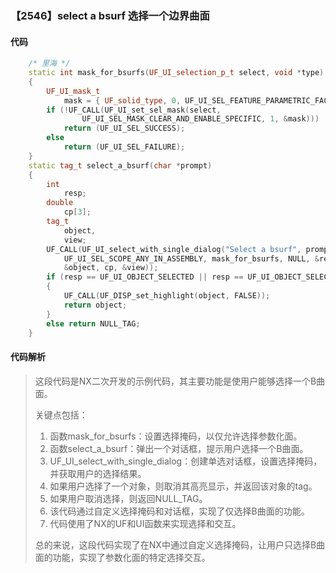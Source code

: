 ### 【2546】select a bsurf 选择一个边界曲面

#### 代码

```cpp
    /* 里海 */  
    static int mask_for_bsurfs(UF_UI_selection_p_t select, void *type)  
    {  
        UF_UI_mask_t  
            mask = { UF_solid_type, 0, UF_UI_SEL_FEATURE_PARAMETRIC_FACE };  
        if (!UF_CALL(UF_UI_set_sel_mask(select,  
                UF_UI_SEL_MASK_CLEAR_AND_ENABLE_SPECIFIC, 1, &mask)))  
            return (UF_UI_SEL_SUCCESS);  
        else  
            return (UF_UI_SEL_FAILURE);  
    }  
    static tag_t select_a_bsurf(char *prompt)  
    {  
        int  
            resp;  
        double  
            cp[3];  
        tag_t  
            object,  
            view;  
        UF_CALL(UF_UI_select_with_single_dialog("Select a bsurf", prompt,  
            UF_UI_SEL_SCOPE_ANY_IN_ASSEMBLY, mask_for_bsurfs, NULL, &resp,  
            &object, cp, &view));  
        if (resp == UF_UI_OBJECT_SELECTED || resp == UF_UI_OBJECT_SELECTED_BY_NAME)  
        {  
            UF_CALL(UF_DISP_set_highlight(object, FALSE));  
            return object;  
        }  
        else return NULL_TAG;  
    }

```

#### 代码解析

> 这段代码是NX二次开发的示例代码，其主要功能是使用户能够选择一个B曲面。
>
> 关键点包括：
>
> 1. 函数mask_for_bsurfs：设置选择掩码，以仅允许选择参数化面。
> 2. 函数select_a_bsurf：弹出一个对话框，提示用户选择一个B曲面。
> 3. UF_UI_select_with_single_dialog：创建单选对话框，设置选择掩码，并获取用户的选择结果。
> 4. 如果用户选择了一个对象，则取消其高亮显示，并返回该对象的tag。
> 5. 如果用户取消选择，则返回NULL_TAG。
> 6. 该代码通过自定义选择掩码和对话框，实现了仅选择B曲面的功能。
> 7. 代码使用了NX的UF和UI函数来实现选择和交互。
>
> 总的来说，这段代码实现了在NX中通过自定义选择掩码，让用户只选择B曲面的功能，实现了参数化面的特定选择交互。
>
